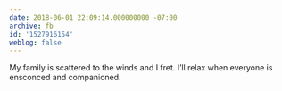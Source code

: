 ```yaml
---
date: 2018-06-01 22:09:14.000000000 -07:00
archive: fb
id: '1527916154'
weblog: false
---
```


My family is scattered to the winds and I fret. I’ll relax when everyone is ensconced and companioned.
